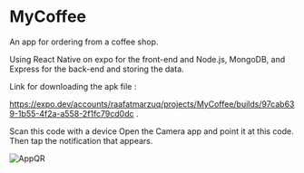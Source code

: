 # MyCoffee

An app for ordering from a coffee shop.

Using React Native on expo for the front-end and Node.js, MongoDB, and Express for the back-end and storing the data.

Link for downloading the apk file : 	

https://expo.dev/accounts/raafatmarzuq/projects/MyCoffee/builds/97cab639-1b55-4f2a-a558-2f1fc79cd0dc .


Scan this code with a device
Open the Camera app and point it at this code. Then tap the notification that appears.

![AppQR](https://github.com/RaafatMarzuq/MyCoffeeApp/assets/57416873/a8913f24-68d0-4297-98e5-bd482f012848)
